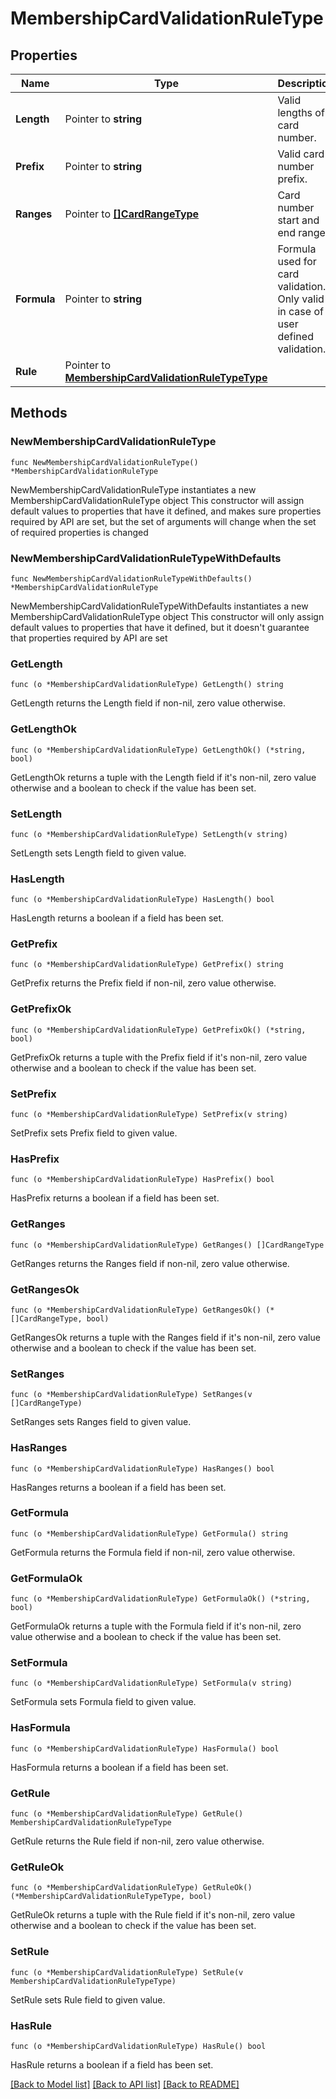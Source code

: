# MembershipCardValidationRuleType

## Properties

Name | Type | Description | Notes
------------ | ------------- | ------------- | -------------
**Length** | Pointer to **string** | Valid lengths of card number. | [optional] 
**Prefix** | Pointer to **string** | Valid card number prefix. | [optional] 
**Ranges** | Pointer to [**[]CardRangeType**](CardRangeType.md) | Card number start and end range. | [optional] 
**Formula** | Pointer to **string** | Formula used for card validation. Only valid in case of user defined validation. | [optional] 
**Rule** | Pointer to [**MembershipCardValidationRuleTypeType**](MembershipCardValidationRuleTypeType.md) |  | [optional] 

## Methods

### NewMembershipCardValidationRuleType

`func NewMembershipCardValidationRuleType() *MembershipCardValidationRuleType`

NewMembershipCardValidationRuleType instantiates a new MembershipCardValidationRuleType object
This constructor will assign default values to properties that have it defined,
and makes sure properties required by API are set, but the set of arguments
will change when the set of required properties is changed

### NewMembershipCardValidationRuleTypeWithDefaults

`func NewMembershipCardValidationRuleTypeWithDefaults() *MembershipCardValidationRuleType`

NewMembershipCardValidationRuleTypeWithDefaults instantiates a new MembershipCardValidationRuleType object
This constructor will only assign default values to properties that have it defined,
but it doesn't guarantee that properties required by API are set

### GetLength

`func (o *MembershipCardValidationRuleType) GetLength() string`

GetLength returns the Length field if non-nil, zero value otherwise.

### GetLengthOk

`func (o *MembershipCardValidationRuleType) GetLengthOk() (*string, bool)`

GetLengthOk returns a tuple with the Length field if it's non-nil, zero value otherwise
and a boolean to check if the value has been set.

### SetLength

`func (o *MembershipCardValidationRuleType) SetLength(v string)`

SetLength sets Length field to given value.

### HasLength

`func (o *MembershipCardValidationRuleType) HasLength() bool`

HasLength returns a boolean if a field has been set.

### GetPrefix

`func (o *MembershipCardValidationRuleType) GetPrefix() string`

GetPrefix returns the Prefix field if non-nil, zero value otherwise.

### GetPrefixOk

`func (o *MembershipCardValidationRuleType) GetPrefixOk() (*string, bool)`

GetPrefixOk returns a tuple with the Prefix field if it's non-nil, zero value otherwise
and a boolean to check if the value has been set.

### SetPrefix

`func (o *MembershipCardValidationRuleType) SetPrefix(v string)`

SetPrefix sets Prefix field to given value.

### HasPrefix

`func (o *MembershipCardValidationRuleType) HasPrefix() bool`

HasPrefix returns a boolean if a field has been set.

### GetRanges

`func (o *MembershipCardValidationRuleType) GetRanges() []CardRangeType`

GetRanges returns the Ranges field if non-nil, zero value otherwise.

### GetRangesOk

`func (o *MembershipCardValidationRuleType) GetRangesOk() (*[]CardRangeType, bool)`

GetRangesOk returns a tuple with the Ranges field if it's non-nil, zero value otherwise
and a boolean to check if the value has been set.

### SetRanges

`func (o *MembershipCardValidationRuleType) SetRanges(v []CardRangeType)`

SetRanges sets Ranges field to given value.

### HasRanges

`func (o *MembershipCardValidationRuleType) HasRanges() bool`

HasRanges returns a boolean if a field has been set.

### GetFormula

`func (o *MembershipCardValidationRuleType) GetFormula() string`

GetFormula returns the Formula field if non-nil, zero value otherwise.

### GetFormulaOk

`func (o *MembershipCardValidationRuleType) GetFormulaOk() (*string, bool)`

GetFormulaOk returns a tuple with the Formula field if it's non-nil, zero value otherwise
and a boolean to check if the value has been set.

### SetFormula

`func (o *MembershipCardValidationRuleType) SetFormula(v string)`

SetFormula sets Formula field to given value.

### HasFormula

`func (o *MembershipCardValidationRuleType) HasFormula() bool`

HasFormula returns a boolean if a field has been set.

### GetRule

`func (o *MembershipCardValidationRuleType) GetRule() MembershipCardValidationRuleTypeType`

GetRule returns the Rule field if non-nil, zero value otherwise.

### GetRuleOk

`func (o *MembershipCardValidationRuleType) GetRuleOk() (*MembershipCardValidationRuleTypeType, bool)`

GetRuleOk returns a tuple with the Rule field if it's non-nil, zero value otherwise
and a boolean to check if the value has been set.

### SetRule

`func (o *MembershipCardValidationRuleType) SetRule(v MembershipCardValidationRuleTypeType)`

SetRule sets Rule field to given value.

### HasRule

`func (o *MembershipCardValidationRuleType) HasRule() bool`

HasRule returns a boolean if a field has been set.


[[Back to Model list]](../README.md#documentation-for-models) [[Back to API list]](../README.md#documentation-for-api-endpoints) [[Back to README]](../README.md)


